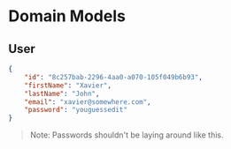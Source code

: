 # Domain Models

## User

```json
{
    "id": "8c257bab-2296-4aa0-a070-105f049b6b93",
    "firstName": "Xavier",
    "lastName": "John",
    "email": "xavier@somewhere.com",
    "password": "youguessedit"
}
```
> Note: Passwords shouldn't be laying around like this.